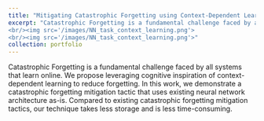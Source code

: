 ```yaml
---
title: "Mitigating Catastrophic Forgetting using Context-Dependent Learning"
excerpt: "Catastrophic Forgetting is a fundamental challenge faced by all systems that learn online. We propose leveraging the cognitive inspiration of context-dependent learning to reduce forgetting. In this work, we demonstrate a catastrophic forgetting mitigation tactic that uses existing neural network architecture as-is. Compared to existing catastrophic forgetting mitigation tactics, our technique takes less storage and is less time-consuming. 
<br/><img src='/images/NN_task_context_learning.png'> 
<br/><img src='/images/NN_task_context_learning.png'>"
collection: portfolio
---
```


Catastrophic Forgetting is a fundamental challenge faced by all systems that learn online. We propose leveraging cognitive inspiration of context-dependent learning to reduce forgetting. In this work, we demonstrate a catastrophic forgetting mitigation tactic that uses existing neural network architecture as-is. Compared to existing catastrophic forgetting mitigation tactics, our technique takes less storage and is less time-consuming.

